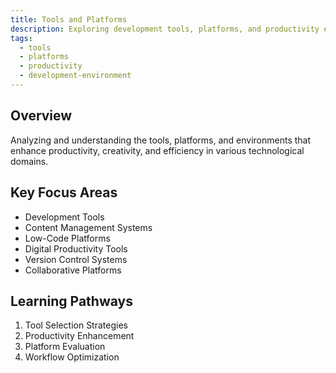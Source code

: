 ```yaml
---
title: Tools and Platforms
description: Exploring development tools, platforms, and productivity ecosystems
tags:
  - tools
  - platforms
  - productivity
  - development-environment
---
```

## Overview
Analyzing and understanding the tools, platforms, and environments that enhance productivity, creativity, and efficiency in various technological domains.

## Key Focus Areas
- Development Tools
- Content Management Systems
- Low-Code Platforms
- Digital Productivity Tools
- Version Control Systems
- Collaborative Platforms

## Learning Pathways
1. Tool Selection Strategies
2. Productivity Enhancement
3. Platform Evaluation
4. Workflow Optimization
